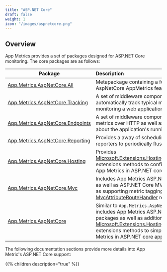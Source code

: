 ```yaml
---
title: "ASP.NET Core"
draft: false
weight: 1
icon: "/images/aspnetcore.png"
---
```


## Overview

App Metrics provides a set of packages designed for ASP.NET Core monitoring. The core packages are as follows:

|Package|Description|
|------|:--------|
|[App.Metrics.AspNetCore.All](https://www.nuget.org/packages/App.Metrics.AspNetCore.All/)|Metapackage containing a full set of AspNetCore AppMetrics features.
|[App.Metrics.AspNetCore.Tracking](https://www.nuget.org/packages/App.Metrics.AspNetCore.Tracking/)|A set of middleware components which automatically track typical metrics used in monitoring a web application.
|[App.Metrics.AspNetCore.Endpoints](https://www.nuget.org/packages/App.Metrics.AspNetCore.Endpoints/)|A set of middleware components for exposing metrics over HTTP as well as information about the application's running environment.
|[App.Metrics.AspNetCore.Reporting](https://www.nuget.org/packages/App.Metrics.AspNetCore.Reporting/)|Provides a away of scheduling configured reporters to periodically flush metrics.
|[App.Metrics.AspNetCore.Hosting](https://www.nuget.org/packages/App.Metrics.AspNetCore.Hosting/)|Provides [Microsoft.Extensions.Hosting.IWebHostBuilder](https://docs.microsoft.com/en-us/dotnet/api/microsoft.aspnetcore.hosting.iwebhostbuilder?view=aspnetcore-2.0) extensions methods to configure and host App Metrics in ASP.NET core applications.
|[App.Metrics.AspNetCore.Mvc](https://www.nuget.org/packages/App.Metrics.AspNetCore.Mvc/)|Includes App Metrics ASP.NET Core packages as well as ASP.NET Core MVC specifics such as supporting metric tagging using [MvcAttributeRouteHandler](https://docs.microsoft.com/en-us/dotnet/api/microsoft.aspnetcore.mvc.internal.mvcattributeroutehandler?view=aspnetcore-2.0) routes.
|[App.Metrics.AspNetCore](https://www.nuget.org/packages/App.Metrics.AspNetCore/)|Similar to `App.Metrics.AspNetCore.Mvc`, which includes App Metrics ASP.NET Core feature packages as well as additional [Microsoft.Extensions.Hosting.IWebHostBuilder](https://docs.microsoft.com/en-us/dotnet/api/microsoft.aspnetcore.hosting.iwebhostbuilder?view=aspnetcore-2.0) extensions methods to simplify hosting App Metrics in ASP.NET core applications.

The following documentation sections provide more details into App Metric's ASP.NET Core support:

{{% children description="true" %}}